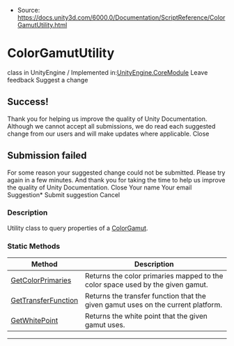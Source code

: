 * Source: https://docs.unity3d.com/6000.0/Documentation/ScriptReference/ColorGamutUtility.html

# ColorGamutUtility
class in UnityEngine
/
Implemented in:[UnityEngine.CoreModule](https://docs.unity3d.com/6000.0/Documentation/ScriptReference/UnityEngine.CoreModule.html)
Leave feedback
Suggest a change
## Success!
Thank you for helping us improve the quality of Unity Documentation. Although we cannot accept all submissions, we do read each suggested change from our users and will make updates where applicable.
Close
## Submission failed
For some reason your suggested change could not be submitted. Please <a>try again</a> in a few minutes. And thank you for taking the time to help us improve the quality of Unity Documentation.
Close
Your name Your email Suggestion* Submit suggestion
Cancel
### Description
Utility class to query properties of a [ColorGamut](https://docs.unity3d.com/6000.0/Documentation/ScriptReference/ColorGamut.html).
### Static Methods
Method | Description  
---|---  
[GetColorPrimaries](https://docs.unity3d.com/6000.0/Documentation/ScriptReference/ColorGamutUtility.GetColorPrimaries.html) | Returns the color primaries mapped to the color space used by the given gamut.  
[GetTransferFunction](https://docs.unity3d.com/6000.0/Documentation/ScriptReference/ColorGamutUtility.GetTransferFunction.html) | Returns the transfer function that the given gamut uses on the current platform.  
[GetWhitePoint](https://docs.unity3d.com/6000.0/Documentation/ScriptReference/ColorGamutUtility.GetWhitePoint.html) | Returns the white point that the given gamut uses.  
* * *
